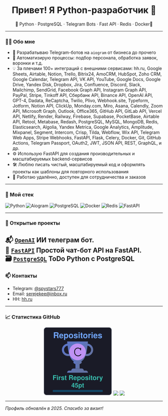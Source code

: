 <h1 align="center">Привет! Я Python-разработчик 👋</h1>

<p align="center">
🔹 Python · PostgreSQL · Telegram Bots · Fast API · Redis · Docker🔹 
</p>

---

### 🧑‍💻 Обо мне

- 🚀 Разрабатываю Telegram-ботов на `aiogram` от бизнеса до прочего 
- 🧠 Автоматизирую процессы: подбор персонала, обработка заявок, воронки и т.д.  
- 💡 За плечами 100+ интеграций с внешними сервисами: hh.ru, Google Sheets, Airtable, Notion, Trello, Bitrix24, AmoCRM, HubSpot, Zoho CRM, Google Calendar, Telegram API, VK API, YouTube, Google Docs, Google Drive, Yandex Disk, Dropbox, Jira, Confluence, Discord, Slack, Mailchimp, SendGrid, Facebook Graph API, Instagram Graph API, PayPal, Stripe, Tinkoff API, Сбербанк API, Binance API, OpenAI API, GPT-4, Dadata, ReCaptcha, Twilio, Plivo, Webhook.site, Typeform, Jotform, Notion API, ClickUp, Monday.com, Miro, Asana, Calendly, Zoom API, Microsoft Graph, Outlook, Office365, GitHub API, GitLab API, Vercel API, Netlify, Render, Railway, Firebase, Supabase, PocketBase, Airtable API, Retool, Metabase, Redash, PostgreSQL, MySQL, MongoDB, Redis, Elasticsearch, Algolia, Yandex Metrica, Google Analytics, Amplitude, Mixpanel, Segment, Intercom, Crisp, Tilda, Webflow, Wix API, Telegram Web Apps, Stripe Webhooks, FastAPI, Flask, Celery, Docker, Git, GitHub Actions, Telegram Passport, OAuth2, JWT, JSON API, REST, GraphQL, и др.
- ⚙️ Использую FastAPI для создания производительных и масштабируемых backend-сервисов
- 🛠 Люблю писать чистый, масштабируемый код и оформлять проекты как шаблоны для повторного использования  
- 📍 Работаю удалённо, доступен для сотрудничества и заказов

---

### 🧰 Мой стек

![Python](https://img.shields.io/badge/Python-3776AB?style=for-the-badge&logo=python&logoColor=white)
![Aiogram](https://img.shields.io/badge/Aiogram-2C2F33?style=for-the-badge&logo=telegram&logoColor=white)
![PostgreSQL](https://img.shields.io/badge/PostgreSQL-4169E1?style=for-the-badge&logo=postgresql&logoColor=white)
![Docker](https://img.shields.io/badge/Docker-2496ED?style=for-the-badge&logo=docker&logoColor=white)
![Redis](https://img.shields.io/badge/Redis-DC382D?style=for-the-badge&logo=redis&logoColor=white)
![FastAPI](https://img.shields.io/badge/FastAPI-009688?style=for-the-badge&logo=fastapi&logoColor=white)

---

### 🚀 Открытые проекты

📬 [`OpenAI`](https://github.com/serejekee/echogram)
ИИ телеграм бот.  
🤖 [`FastAPI`](https://github.com/serejekee/eco_bot) 
 Простой чат-бот API на FastAPI.  
🗃️ [`PostgreSQL`](https://github.com/serejekee/crud_app)
ToDo Python с PostgreSQL
---

### 📫 Контакты

- Telegram: [@spystars777](https://t.me/spystars777)  
- Email: serejekee@inbox.ru  
- HH: [hh.ru](https://hh.ru/resume/83649e4cff0452400c0039ed1f7459486a7363)  

---

### 📈 Статистика GitHub

<p align="center">
  <img src="rep.svg" />
  <img src="https://github-readme-stats.vercel.app/api?username=serejekee&show_icons=true&theme=tokyonight" width="350" />
  <img src="https://github-readme-stats.vercel.app/api/top-langs/?username=serejekee&theme=tokyonight" width="300" />
</p>

---

_Профиль обновлён в 2025. Спасибо за визит!_

